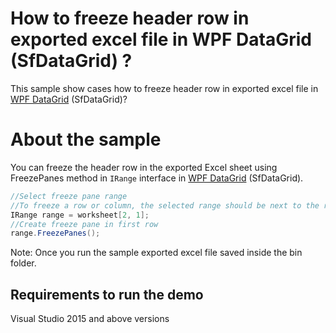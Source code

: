 # How to freeze header row in exported excel file in WPF DataGrid (SfDataGrid) ?

This sample show cases how to freeze header row in exported excel file in [WPF DataGrid](https://www.syncfusion.com/wpf-ui-controls/datagrid) (SfDataGrid)?

# About the sample

You can freeze the header row in the exported Excel sheet using FreezePanes method in `IRange` interface in [WPF DataGrid](https://www.syncfusion.com/wpf-ui-controls/datagrid) (SfDataGrid).

```c#
//Select freeze pane range
//To freeze a row or column, the selected range should be next to the row or column.
IRange range = worksheet[2, 1];
//Create freeze pane in first row
range.FreezePanes();
```
Note: Once you run the sample exported excel file saved inside the bin folder.

## Requirements to run the demo
 Visual Studio 2015 and above versions
